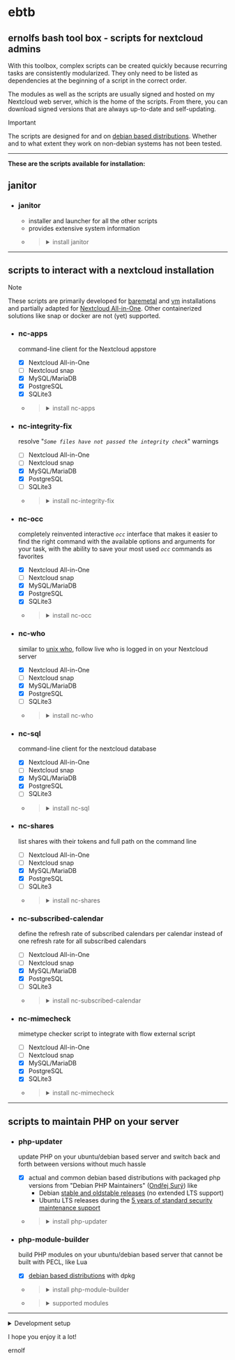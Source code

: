 # ebtb
## ernolfs bash tool box - scripts for nextcloud admins

With this toolbox, complex scripts can be created quickly because recurring tasks are consistently modularized. They only need to be listed as dependencies at the beginning of a script in the correct order.

The modules as well as the scripts are usually signed and hosted on my Nextcloud web server, which is the home of the scripts. From there, you can download signed versions that are always up-to-date and self-updating.

> [!IMPORTANT]
> The scripts are designed for and on [debian based distributions](https://en.wikipedia.org/wiki/List_of_Linux_distributions#Debian-based). Whether and to what extent they work on non-debian systems has not been tested.
> 

---
**These are the scripts available for installation:**

## janitor
- ### janitor
  - installer and launcher for all the other scripts
  - provides extensive system information
  - > <details>
    >   <summary>install janitor</summary>
    >
    > ```sh
    > sudo wget -O /usr/local/bin/janitor https://global-social.net/script/janitor
    > sudo chmod +x /usr/local/bin/janitor
    > ```
    > </details>

---
## scripts to interact with a nextcloud installation

> [!NOTE]
> These scripts are primarily developed for [baremetal](https://docs.nextcloud.com/server/latest/admin_manual/installation/index.html) and [vm](https://github.com/nextcloud/vm) installations and partially adapted for [Nextcloud All-in-One](https://github.com/nextcloud/all-in-one). Other containerized solutions like snap or docker are not (yet) supported.

- ### nc-apps
  command-line client for the Nextcloud appstore
  - [x] Nextcloud All-in-One
  - [ ] Nextcloud snap
  - [x] MySQL/MariaDB
  - [x] PostgreSQL
  - [x] SQLite3
  - > <details>
    >   <summary>install nc-apps</summary>
    >
    > - either by the `janitor`or:
    > ```sh
    > sudo wget -O /usr/local/bin/nc-apps https://global-social.net/script/nc-apps
    > sudo chmod +x /usr/local/bin/nc-apps
    > ```
    > </details>

- ### nc-integrity-fix
  resolve "*`Some files have not passed the integrity check`*" warnings
  - [ ] Nextcloud All-in-One
  - [ ] Nextcloud snap
  - [x] MySQL/MariaDB
  - [x] PostgreSQL
  - [ ] SQLite3
  - > <details>
    >   <summary>install nc-integrity-fix</summary>
    >
    > - either by the `janitor`or:
    > ```sh
    > sudo wget -O /usr/local/bin/nc-integrity-fix https://global-social.net/script/nc-integrity-fix
    > sudo chmod +x /usr/local/bin/nc-integrity-fix
    > ```
    > </details>

- ### nc-occ
  completely reinvented interactive *`occ`* interface that makes it easier to find the right command with the available options and arguments for your task, with the ability to save your most used *`occ`* commands as favorites
  - [x] Nextcloud All-in-One
  - [ ] Nextcloud snap
  - [x] MySQL/MariaDB
  - [x] PostgreSQL
  - [x] SQLite3
  - > <details>
    >   <summary>install nc-occ</summary>
    >
    > - either by the `janitor`or:
    > ```sh
    > sudo wget -O /usr/local/bin/nc-occ https://global-social.net/script/nc-occ
    > sudo chmod +x /usr/local/bin/nc-occ
    > ```
    > </details>

- ### nc-who
  similar to [unix who](https://en.wikipedia.org/wiki/Who_(Unix)), follow live who is logged in on your Nextcloud server
  - [x] Nextcloud All-in-One
  - [ ] Nextcloud snap
  - [x] MySQL/MariaDB
  - [x] PostgreSQL
  - [ ] SQLite3
  - > <details>
    >   <summary>install nc-who</summary>
    >
    > - either by the `janitor`or:
    > ```sh
    > sudo wget -O /usr/local/bin/nc-who https://global-social.net/script/nc-who
    > sudo chmod +x /usr/local/bin/nc-who
    > ```
    > </details>

- ### nc-sql
  command-line client for the nextcloud database
  - [x] Nextcloud All-in-One
  - [ ] Nextcloud snap
  - [x] MySQL/MariaDB
  - [x] PostgreSQL
  - [ ] SQLite3
  - > <details>
    >   <summary>install nc-sql</summary>
    >
    > - either by the `janitor`or:
    > ```sh
    > sudo wget -O /usr/local/bin/nc-sql https://global-social.net/script/nc-sql
    > sudo chmod +x /usr/local/bin/nc-sql
    > ```
    > </details>

- ### nc-shares
  list shares with their tokens and full path on the command line
  - [ ] Nextcloud All-in-One
  - [ ] Nextcloud snap
  - [x] MySQL/MariaDB
  - [x] PostgreSQL
  - [ ] SQLite3
  - > <details>
    >   <summary>install nc-shares</summary>
    >
    > - either by the `janitor`or:
    > ```sh
    > sudo wget -O /usr/local/bin/nc-shares https://global-social.net/script/nc-shares
    > sudo chmod +x /usr/local/bin/nc-shares
    > ```
    > </details>

- ### nc-subscribed-calendar
  define the refresh rate of subscribed calendars per calendar instead of one refresh rate for all subscribed calendars
  - [ ] Nextcloud All-in-One
  - [ ] Nextcloud snap
  - [x] MySQL/MariaDB
  - [x] PostgreSQL
  - [ ] SQLite3
  - > <details>
    >   <summary>install nc-subscribed-calendar</summary>
    >
    > - either by the `janitor`or:
    > ```sh
    > sudo wget -O /usr/local/bin/nc-subscribed-calendar https://global-social.net/script/nc-subscribed-calendar
    > sudo chmod +x /usr/local/bin/nc-subscribed-calendar
    > ```
    > </details>

- ### nc-mimecheck
  mimetype checker script to integrate with flow external script
  - [ ] Nextcloud All-in-One
  - [ ] Nextcloud snap
  - [x] MySQL/MariaDB
  - [x] PostgreSQL
  - [x] SQLite3
  - > <details>
    >   <summary>install nc-mimecheck</summary>
    >
    > - either by the `janitor`or:
    > ```sh
    > sudo wget -O /usr/local/bin/nc-mimecheck https://global-social.net/script/nc-mimecheck
    > sudo chmod +x /usr/local/bin/nc-mimecheck
    > ```
    > </details>

---
## scripts to maintain PHP on your server

- ### php-updater
  update PHP on your ubuntu/debian based server and switch back and forth between versions without much hassle
  - [x] actual and common debian based distributions with packaged php versions from "Debian PHP Maintainers" ([Ondřej Surý](https://deb.sury.org/)) like
    - Debian [stable and oldstable releases](https://www.debian.org/releases/index.en.html) (no extended LTS support)
    - Ubuntu LTS releases during the [5 years of standard security maintenance support](https://ubuntu.com/about/release-cycle)
  - > <details>
    >   <summary>install php-updater</summary>
    >
    > - either by the `janitor`or:
    > ```sh
    > sudo wget -O /usr/local/bin/php-updater https://global-social.net/script/php-updater
    > sudo chmod +x /usr/local/bin/php-updater
    > ```
    > </details>

- ### php-module-builder
  build PHP modules on your ubuntu/debian based server that cannot be built with PECL, like Lua
  - [x] [debian based distributions](https://en.wikipedia.org/wiki/List_of_Linux_distributions#Debian-based) with dpkg
  - > <details>
    >   <summary>install php-module-builder</summary>
    >
    > ```sh
    > sudo wget -O /usr/local/bin/php-module-builder https://global-social.net/script/php-module-builder
    > sudo chmod +x /usr/local/bin/php-module-builder
    > ```
    > </details>

  - > <details>
    >   <summary>supported modules</summary>
    >
    > Columns 8.0 to 8.4: available packaged versions for Debian/Ubuntu from "Debian PHP Maintainers" ([Ondřej Surý](https://deb.sury.org/))
    > 
    > | | | | | | | |
    > | :- | :-: | :-: | :-: | :-: | :-: | :-: |
    > | Module | 8.0 | 8.1 | 8.2 | 8.3 | 8.4 | *php-module-builder* |
    > | | | | | | | |
    > amqp          | :green_circle: | :green_circle: | :green_circle: | :green_circle: | :green_circle: |
    > apcu          | :green_circle: | :green_circle: | :green_circle: | :green_circle: | :green_circle: | :white_check_mark:
    > ast           | :green_circle: | :green_circle: | :green_circle: | :green_circle: | :green_circle: |
    > bcmath        | :green_circle: | :green_circle: | :green_circle: | :green_circle: | :green_circle: |
    > brotli        | :red_circle: | :red_circle: | :red_circle: | :red_circle: | :red_circle: | :white_check_mark:
    > bz2           | :green_circle: | :green_circle: | :green_circle: | :green_circle: | :green_circle: |
    > cgi           | :green_circle: | :green_circle: | :green_circle: | :green_circle: | :green_circle: |
    > cli           | :green_circle: | :green_circle: | :green_circle: | :green_circle: | :green_circle: |
    > common        | :green_circle: | :green_circle: | :green_circle: | :green_circle: | :green_circle: |
    > curl          | :green_circle: | :green_circle: | :green_circle: | :green_circle: | :green_circle: |
    > dba           | :green_circle: | :green_circle: | :green_circle: | :green_circle: | :green_circle: |
    > decimal       | :green_circle: | :green_circle: | :green_circle: | :green_circle: | :red_circle: | :white_check_mark:
    > dev           | :green_circle: | :green_circle: | :green_circle: | :green_circle: | :green_circle: |
    > dio           | :green_circle: | :green_circle: | :green_circle: | :green_circle: | :red_circle: |
    > ds            | :green_circle: | :green_circle: | :green_circle: | :green_circle: | :green_circle: |
    > enchant       | :green_circle: | :green_circle: | :green_circle: | :green_circle: | :green_circle: |
    > excimer       | :green_circle: | :green_circle: | :green_circle: | :green_circle: | :green_circle: | :white_check_mark:
    > facedetect    | :green_circle: | :green_circle: | :red_circle: | :red_circle: | :red_circle: | :white_check_mark:
    > fpm           | :green_circle: | :green_circle: | :green_circle: | :green_circle: | :green_circle: |
    > gd            | :green_circle: | :green_circle: | :green_circle: | :green_circle: | :green_circle: |
    > gearman       | :green_circle: | :green_circle: | :green_circle: | :green_circle: | :green_circle: |
    > gmagick       | :green_circle: | :green_circle: | :green_circle: | :green_circle: | :green_circle: |
    > gmp           | :green_circle: | :green_circle: | :green_circle: | :green_circle: | :green_circle: |
    > gnupg         | :green_circle: | :green_circle: | :green_circle: | :green_circle: | :green_circle: |
    > grpc          | :green_circle: | :green_circle: | :green_circle: | :green_circle: | :red_circle: |
    > http          | :green_circle: | :green_circle: | :green_circle: | :green_circle: | :green_circle: |
    > igbinary      | :green_circle: | :green_circle: | :green_circle: | :green_circle: | :green_circle: | :white_check_mark:
    > imagick       | :green_circle: | :green_circle: | :green_circle: | :green_circle: | :green_circle: | :white_check_mark:
    > imap          | :green_circle: | :green_circle: | :green_circle: | :green_circle: | :green_circle: |
    > inotify       | :green_circle: | :green_circle: | :green_circle: | :green_circle: | :red_circle: | :white_check_mark:
    > interbase     | :green_circle: | :green_circle: | :green_circle: | :green_circle: | :green_circle: |
    > intl          | :green_circle: | :green_circle: | :green_circle: | :green_circle: | :green_circle: |
    > ldap          | :green_circle: | :green_circle: | :green_circle: | :green_circle: | :green_circle: |
    > libvirt-php   | :green_circle: | :green_circle: | :green_circle: | :green_circle: | :green_circle: |
    > lua           | :red_circle: | :red_circle: | :red_circle: | :red_circle: | :red_circle: | :white_check_mark:
    > lz4           | :green_circle: | :green_circle: | :green_circle: | :green_circle: | :red_circle: | :white_check_mark:
    > mailparse     | :green_circle: | :green_circle: | :green_circle: | :green_circle: | :green_circle: |
    > maxminddb     | :green_circle: | :green_circle: | :green_circle: | :green_circle: | :green_circle: |
    > mbstring      | :green_circle: | :green_circle: | :green_circle: | :green_circle: | :green_circle: |
    > mcrypt        | :green_circle: | :green_circle: | :green_circle: | :green_circle: | :green_circle: |
    > memcache      | :green_circle: | :green_circle: | :green_circle: | :green_circle: | :green_circle: | :white_check_mark:
    > memcached     | :green_circle: | :green_circle: | :green_circle: | :green_circle: | :green_circle: | :white_check_mark:
    > mongodb       | :green_circle: | :green_circle: | :green_circle: | :green_circle: | :green_circle: |
    > msgpack       | :green_circle: | :green_circle: | :green_circle: | :green_circle: | :green_circle: | :white_check_mark:
    > mysql         | :green_circle: | :green_circle: | :green_circle: | :green_circle: | :green_circle: |
    > oauth         | :green_circle: | :green_circle: | :green_circle: | :green_circle: | :green_circle: |
    > odbc          | :green_circle: | :green_circle: | :green_circle: | :green_circle: | :green_circle: |
    > opcache       | :green_circle: | :green_circle: | :green_circle: | :green_circle: | :green_circle: |
    > pcov          | :green_circle: | :green_circle: | :green_circle: | :green_circle: | :green_circle: |
    > pgsql         | :green_circle: | :green_circle: | :green_circle: | :green_circle: | :green_circle: |
    > phalcon5      | :green_circle: | :green_circle: | :green_circle: | :green_circle: | :red_circle: |
    > phpdbg        | :green_circle: | :green_circle: | :green_circle: | :green_circle: | :green_circle: |
    > pinba         | :green_circle: | :green_circle: | :green_circle: | :green_circle: | :red_circle: |
    > pq            | :green_circle: | :green_circle: | :green_circle: | :green_circle: | :green_circle: |
    > propro        | :green_circle: | :green_circle: | :green_circle: | :red_circle: | :red_circle: |
    > protobuf      | :green_circle: | :green_circle: | :green_circle: | :green_circle: | :red_circle: |
    > ps            | :green_circle: | :green_circle: | :green_circle: | :green_circle: | :green_circle: |
    > pspell        | :green_circle: | :green_circle: | :green_circle: | :green_circle: | :green_circle: |
    > psr           | :green_circle: | :green_circle: | :green_circle: | :green_circle: | :green_circle: |
    > raphf         | :green_circle: | :green_circle: | :green_circle: | :green_circle: | :green_circle: |
    > rdkafka       | :green_circle: | :green_circle: | :green_circle: | :green_circle: | :red_circle: |
    > readline      | :green_circle: | :green_circle: | :green_circle: | :green_circle: | :green_circle: |
    > redis         | :green_circle: | :green_circle: | :green_circle: | :green_circle: | :green_circle: | :white_check_mark:
    > rrd           | :green_circle: | :green_circle: | :green_circle: | :green_circle: | :green_circle: | :white_check_mark:
    > smbclient     | :green_circle: | :green_circle: | :green_circle: | :green_circle: | :red_circle: | :white_check_mark:
    > snmp          | :green_circle: | :green_circle: | :green_circle: | :green_circle: | :green_circle: |
    > soap          | :green_circle: | :green_circle: | :green_circle: | :green_circle: | :green_circle: |
    > solr          | :green_circle: | :green_circle: | :green_circle: | :green_circle: | :red_circle: | :white_check_mark:
    > sqlite3       | :green_circle: | :green_circle: | :green_circle: | :green_circle: | :green_circle: |
    > ssh2          | :green_circle: | :green_circle: | :green_circle: | :green_circle: | :green_circle: | :white_check_mark:
    > stomp         | :green_circle: | :green_circle: | :green_circle: | :green_circle: | :green_circle: | :white_check_mark:
    > swoole        | :green_circle: | :green_circle: | :green_circle: | :green_circle: | :red_circle: | :white_check_mark:
    > sybase        | :green_circle: | :green_circle: | :green_circle: | :green_circle: | :green_circle: |
    > tideways      | :green_circle: | :green_circle: | :green_circle: | :red_circle: | :red_circle: | :white_check_mark:
    > tidy          | :green_circle: | :green_circle: | :green_circle: | :green_circle: | :green_circle: |
    > uopz          | :green_circle: | :green_circle: | :green_circle: | :green_circle: | :green_circle: | :white_check_mark:
    > uploadprogress| :green_circle: | :green_circle: | :green_circle: | :green_circle: | :green_circle: | :white_check_mark:
    > uuid          | :green_circle: | :green_circle: | :green_circle: | :green_circle: | :green_circle: | :white_check_mark:
    > vips          | :green_circle: | :green_circle: | :green_circle: | :green_circle: | :red_circle: | :white_check_mark:
    > xdebug        | :green_circle: | :green_circle: | :green_circle: | :green_circle: | :green_circle: | :white_check_mark:
    > xhprof        | :green_circle: | :green_circle: | :green_circle: | :green_circle: | :red_circle: | :white_check_mark:
    > xml           | :green_circle: | :green_circle: | :green_circle: | :green_circle: | :green_circle: |
    > xmlrpc        | :green_circle: | :green_circle: | :green_circle: | :green_circle: | :green_circle: |
    > xsl           | :green_circle: | :green_circle: | :green_circle: | :green_circle: | :green_circle: |
    > yac           | :green_circle: | :green_circle: | :green_circle: | :green_circle: | :green_circle: | :white_check_mark:
    > yaml          | :green_circle: | :green_circle: | :green_circle: | :green_circle: | :green_circle: | :white_check_mark:
    > zip           | :green_circle: | :green_circle: | :green_circle: | :green_circle: | :green_circle: |
    > zmq           | :green_circle: | :green_circle: | :green_circle: | :green_circle: | :green_circle: |
    > zstd          | :green_circle: | :green_circle: | :green_circle: | :green_circle: | :red_circle: | :white_check_mark:
    >
    > </details>

---
<details>
  <summary>Development setup</summary>

Since the scripts are very restrictive with the integrity check and do not allow any changes to the code — modified modules are immediately deleted and replaced by the module server — I have integrated a local module server that allows anyone to host the modules on their own localhost independently of any outside web server. If the scripts are built that way, the local module server starts and stops together with the script and takes over the provision of the modules.

The [config/configure file](/config/configure) is already set up to build the scripts with the local web server.

These are the steps to build:

```sh
# Be sure to cleanup older builds
sudo make clean

# Be sure to perform a pull beforehand to get the latest version.
git pull origin main

sudo make and-install-all-scripts
sudo make modules
sudo make sign-and-release-all-modules
```

That way, the modules will be served with their hashes, so they are protected against changes. Therefore, you have to make any desired changes before you build them.
</details>

I hope you enjoy it a lot!

ernolf

